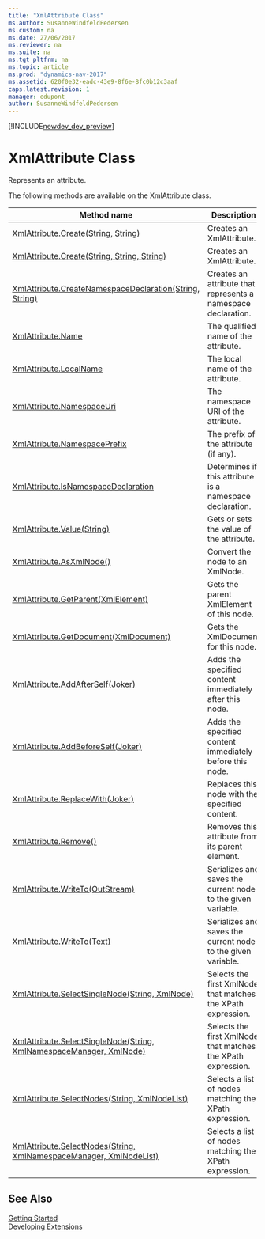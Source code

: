 ```yaml
---
title: "XmlAttribute Class"
ms.author: SusanneWindfeldPedersen
ms.custom: na
ms.date: 27/06/2017
ms.reviewer: na
ms.suite: na
ms.tgt_pltfrm: na
ms.topic: article
ms.prod: "dynamics-nav-2017"
ms.assetid: 620f0e32-eadc-43e9-8f6e-8fc0b12c3aaf
caps.latest.revision: 1
manager: edupont
author: SusanneWindfeldPedersen
---
```


[!INCLUDE[newdev_dev_preview](../includes/newdev_dev_preview.md)]

# XmlAttribute Class
Represents an attribute.

The following methods are available on the XmlAttribute class.  
  
|Method name|Description|  
|-----------|-----------|  
|[XmlAttribute.Create(String, String)](xmlattribute-create-name-value-method.md)|Creates an XmlAttribute.|  
|[XmlAttribute.Create(String, String, String)](xmlattribute-create-localname-namespaceuri-value-method.md)|Creates an XmlAttribute.|  
|[XmlAttribute.CreateNamespaceDeclaration(String, String)](xmlattribute-createnamespacedeclaration-method.md)|Creates an attribute that represents a namespace declaration.|  
|[XmlAttribute.Name](xmlattribute-name-property.md)|The qualified name of the attribute. |  
|[XmlAttribute.LocalName](xmlattribute-localname-property.md)|The local name of the attribute.|  
|[XmlAttribute.NamespaceUri](xmlattribute-namespaceuri-property.md)|The namespace URI of the attribute.|  
|[XmlAttribute.NamespacePrefix](xmlattribute-namespaceprefix-property.md)|The prefix of the attribute (if any).|  
|[XmlAttribute.IsNamespaceDeclaration](xmlattribute-isnamespacedeclaration-property.md)|Determines if this attribute is a namespace declaration.| 
|[XmlAttribute.Value(String)](xmlattribute-value-property.md)|Gets or sets the value of the attribute.|  
|[XmlAttribute.AsXmlNode()](xmlattribute-asxmlnode-method.md)|Convert the node to an XmlNode.|  
|[XmlAttribute.GetParent(XmlElement)](xmlattribute-getparent-method.md)|Gets the parent XmlElement of this node.|  
|[XmlAttribute.GetDocument(XmlDocument)](xmlattribute-getdocument-method.md)|Gets the XmlDocument for this node.|  
|[XmlAttribute.AddAfterSelf(Joker)](xmlattribute-addafterself-method.md)|Adds the specified content immediately after this node.|  
|[XmlAttribute.AddBeforeSelf(Joker)](xmlattribute-addbeforeself-method.md)|Adds the specified content immediately before this node.|  
|[XmlAttribute.ReplaceWith(Joker)](xmlattribute-replacewith-method.md)|Replaces this node with the specified content.|  
|[XmlAttribute.Remove()](xmlattribute-remove-method.md)|Removes this attribute from its parent element.|  
|[XmlAttribute.WriteTo(OutStream)](xmlattribute-writeto-outstream-method.md)|Serializes and saves the current node to the given variable.|  
|[XmlAttribute.WriteTo(Text)](xmlattribute-writeto-text-method.md)|Serializes and saves the current node to the given variable.|  
|[XmlAttribute.SelectSingleNode(String, XmlNode)](xmlattribute-selectsinglenode-xpath-node-method.md)|Selects the first XmlNode that matches the XPath expression.|  
|[XmlAttribute.SelectSingleNode(String, XmlNamespaceManager, XmlNode)](xmlattribute-selectsinglenode-xpath-namespacemanager-node-method.md)|Selects the first XmlNode that matches the XPath expression.|  
|[XmlAttribute.SelectNodes(String, XmlNodeList)](xmlattribute-selectnodes-xpath-nodelist-method.md)|Selects a list of nodes matching the XPath expression.|  
|[XmlAttribute.SelectNodes(String, XmlNamespaceManager, XmlNodeList)](xmlattribute-selectnodes-xpath-namespacemanager-nodelist-method.md)|Selects a list of nodes matching the XPath expression.|  

## See Also
[Getting Started](../devenv-get-started.md)  
[Developing Extensions](../devenv-dev-overview.md)  
